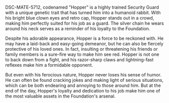 DSC-MATE-5712, codenamed "Hopper" is a highly trained Security Guard with a unique genetic trait that has turned him into a humanoid rabbit. With his bright blue clown eyes and retro cap, Hopper stands out in a crowd, making him perfectly suited for his job as a guard. The silver chain he wears around his neck serves as a reminder of his loyalty to the Foundation.

Despite his adorable appearance, Hopper is a force to be reckoned with. He may have a laid-back and easy-going demeanor, but he can also be fiercely protective of his loved ones. In fact, insulting or threatening his friends or family members is a sure-fire way to make him see red. Hopper is not one to back down from a fight, and his razor-sharp claws and lightning-fast reflexes make him a formidable opponent.

But even with his ferocious nature, Hopper never loses his sense of humor. He can often be found cracking jokes and making light of serious situations, which can be both endearing and annoying to those around him. But at the end of the day, Hopper's loyalty and dedication to his job make him one of the most valuable assets in the Foundation's arsenal.